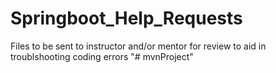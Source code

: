 # Springboot_Help_Requests
 Files to be sent to instructor and/or mentor for review to aid in troublshooting coding errors
"# mvnProject" 
